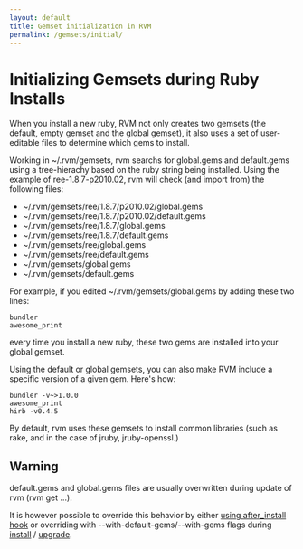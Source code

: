 ```yaml
---
layout: default
title: Gemset initialization in RVM
permalink: /gemsets/initial/
---
```


# Initializing Gemsets during Ruby Installs

When you install a new ruby, RVM not only creates two gemsets (the default,
empty gemset and the global gemset), it also uses a set of user-editable files
to determine which gems to install.

Working in ~/.rvm/gemsets, rvm searchs for global.gems and default.gems using a
tree-hierachy based on the ruby string being installed. Using the example of
ree-1.8.7-p2010.02, rvm will check (and import from) the following files:

* ~/.rvm/gemsets/ree/1.8.7/p2010.02/global.gems
* ~/.rvm/gemsets/ree/1.8.7/p2010.02/default.gems
* ~/.rvm/gemsets/ree/1.8.7/global.gems
* ~/.rvm/gemsets/ree/1.8.7/default.gems
* ~/.rvm/gemsets/ree/global.gems
* ~/.rvm/gemsets/ree/default.gems
* ~/.rvm/gemsets/global.gems
* ~/.rvm/gemsets/default.gems

For example, if you edited ~/.rvm/gemsets/global.gems by adding these two lines:

```
bundler
awesome_print
```

every time you install a new ruby, these two gems are installed into your global
gemset.

Using the default or global gemsets, you can also make RVM include a specific
version of a given gem. Here's how:

```
bundler -v~>1.0.0
awesome_print
hirb -v0.4.5
```

By default, rvm uses these gemsets to install common libraries (such as rake,
and in the case of jruby, jruby-openssl.)

## Warning

default.gems and global.gems files are usually overwritten during update of
rvm (rvm get ...).

It is however possible to override this behavior by either
[using after_install hook](/workflow/hooks/) or overriding with
--with-default-gems/--with-gems flags during [install](/rvm/install/) /
[upgrade](/rvm/upgrading/).

